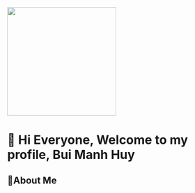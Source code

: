 <img src="https://github.com/buihuy1203/buihuy1203/assets/85066488/c444b4ed-39d6-4cbc-9e54-670d55a4f3cc" width="250">

# 👋 Hi Everyone, Welcome to my profile, Bui Manh Huy
## 🐧About Me 
